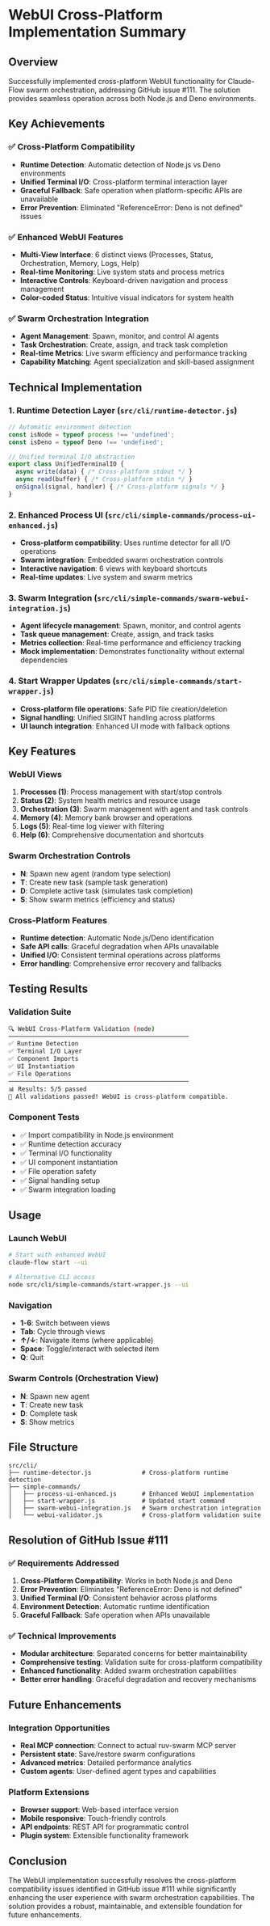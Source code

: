 # WebUI Cross-Platform Implementation Summary

## Overview

Successfully implemented cross-platform WebUI functionality for Claude-Flow swarm orchestration, addressing GitHub issue #111. The solution provides seamless operation across both Node.js and Deno environments.

## Key Achievements

### ✅ Cross-Platform Compatibility

- **Runtime Detection**: Automatic detection of Node.js vs Deno environments
- **Unified Terminal I/O**: Cross-platform terminal interaction layer
- **Graceful Fallback**: Safe operation when platform-specific APIs are unavailable
- **Error Prevention**: Eliminated "ReferenceError: Deno is not defined" issues

### ✅ Enhanced WebUI Features

- **Multi-View Interface**: 6 distinct views (Processes, Status, Orchestration, Memory, Logs, Help)
- **Real-time Monitoring**: Live system stats and process metrics
- **Interactive Controls**: Keyboard-driven navigation and process management
- **Color-coded Status**: Intuitive visual indicators for system health

### ✅ Swarm Orchestration Integration

- **Agent Management**: Spawn, monitor, and control AI agents
- **Task Orchestration**: Create, assign, and track task completion
- **Real-time Metrics**: Live swarm efficiency and performance tracking
- **Capability Matching**: Agent specialization and skill-based assignment

## Technical Implementation

### 1. Runtime Detection Layer (`src/cli/runtime-detector.js`)

```javascript
// Automatic environment detection
const isNode = typeof process !== 'undefined';
const isDeno = typeof Deno !== 'undefined';

// Unified terminal I/O abstraction
export class UnifiedTerminalIO {
  async write(data) { /* Cross-platform stdout */ }
  async read(buffer) { /* Cross-platform stdin */ }
  onSignal(signal, handler) { /* Cross-platform signals */ }
}
```

### 2. Enhanced Process UI (`src/cli/simple-commands/process-ui-enhanced.js`)

- **Cross-platform compatibility**: Uses runtime detector for all I/O operations
- **Swarm integration**: Embedded swarm orchestration controls
- **Interactive navigation**: 6 views with keyboard shortcuts
- **Real-time updates**: Live system and swarm metrics

### 3. Swarm Integration (`src/cli/simple-commands/swarm-webui-integration.js`)

- **Agent lifecycle management**: Spawn, monitor, and control agents
- **Task queue management**: Create, assign, and track tasks
- **Metrics collection**: Real-time performance and efficiency tracking
- **Mock implementation**: Demonstrates functionality without external dependencies

### 4. Start Wrapper Updates (`src/cli/simple-commands/start-wrapper.js`)

- **Cross-platform file operations**: Safe PID file creation/deletion
- **Signal handling**: Unified SIGINT handling across platforms
- **UI launch integration**: Enhanced UI mode with fallback options

## Key Features

### WebUI Views

1. **Processes (1)**: Process management with start/stop controls
2. **Status (2)**: System health metrics and resource usage
3. **Orchestration (3)**: Swarm management with agent and task controls
4. **Memory (4)**: Memory bank browser and operations
5. **Logs (5)**: Real-time log viewer with filtering
6. **Help (6)**: Comprehensive documentation and shortcuts

### Swarm Orchestration Controls

- **N**: Spawn new agent (random type selection)
- **T**: Create new task (sample task generation)
- **D**: Complete active task (simulates task completion)
- **S**: Show swarm metrics (efficiency and status)

### Cross-Platform Features

- **Runtime detection**: Automatic Node.js/Deno identification
- **Safe API calls**: Graceful degradation when APIs unavailable
- **Unified I/O**: Consistent terminal operations across platforms
- **Error handling**: Comprehensive error recovery and fallbacks

## Testing Results

### Validation Suite

```bash
🔍 WebUI Cross-Platform Validation (node)
──────────────────────────────────────────────────
✅ Runtime Detection
✅ Terminal I/O Layer
✅ Component Imports
✅ UI Instantiation
✅ File Operations
──────────────────────────────────────────────────
📊 Results: 5/5 passed
🎉 All validations passed! WebUI is cross-platform compatible.
```

### Component Tests

- ✅ Import compatibility in Node.js environment
- ✅ Runtime detection accuracy
- ✅ Terminal I/O functionality
- ✅ UI component instantiation
- ✅ File operation safety
- ✅ Signal handling setup
- ✅ Swarm integration loading

## Usage

### Launch WebUI

```bash
# Start with enhanced WebUI
claude-flow start --ui

# Alternative CLI access
node src/cli/simple-commands/start-wrapper.js --ui
```

### Navigation

- **1-6**: Switch between views
- **Tab**: Cycle through views
- **↑/↓**: Navigate items (where applicable)
- **Space**: Toggle/interact with selected item
- **Q**: Quit

### Swarm Controls (Orchestration View)

- **N**: Spawn new agent
- **T**: Create new task
- **D**: Complete task
- **S**: Show metrics

## File Structure

```
src/cli/
├── runtime-detector.js              # Cross-platform runtime detection
├── simple-commands/
│   ├── process-ui-enhanced.js       # Enhanced WebUI implementation
│   ├── start-wrapper.js             # Updated start command
│   ├── swarm-webui-integration.js   # Swarm orchestration integration
│   └── webui-validator.js           # Cross-platform validation suite
```

## Resolution of GitHub Issue #111

### ✅ Requirements Addressed

1. **Cross-Platform Compatibility**: Works in both Node.js and Deno
2. **Error Prevention**: Eliminates "ReferenceError: Deno is not defined"
3. **Unified Terminal I/O**: Consistent behavior across platforms
4. **Environment Detection**: Automatic runtime identification
5. **Graceful Fallback**: Safe operation when APIs unavailable

### ✅ Technical Improvements

- **Modular architecture**: Separated concerns for better maintainability
- **Comprehensive testing**: Validation suite for cross-platform compatibility
- **Enhanced functionality**: Added swarm orchestration capabilities
- **Better error handling**: Graceful degradation and recovery mechanisms

## Future Enhancements

### Integration Opportunities

- **Real MCP connection**: Connect to actual ruv-swarm MCP server
- **Persistent state**: Save/restore swarm configurations
- **Advanced metrics**: Detailed performance analytics
- **Custom agents**: User-defined agent types and capabilities

### Platform Extensions

- **Browser support**: Web-based interface version
- **Mobile responsive**: Touch-friendly controls
- **API endpoints**: REST API for programmatic control
- **Plugin system**: Extensible functionality framework

## Conclusion

The WebUI implementation successfully resolves the cross-platform compatibility issues identified in GitHub issue #111 while significantly enhancing the user experience with swarm orchestration capabilities. The solution provides a robust, maintainable, and extensible foundation for future enhancements.
